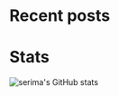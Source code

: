 # Recent posts

<!--[START POSTS]-->
<!--[END POSTS]-->
# Stats
![serima's GitHub stats](https://github-readme-stats.vercel.app/api?username=serima&count_private=true&theme=dracula&show_icons=true)

